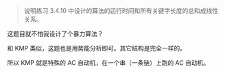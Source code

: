 > 说明练习 3.4.10 中设计的算法的运行时间和所有关键字长度的总和成线性关系。

这题目就不怕我设计了个暴力算法？

和 KMP 类似，这题也是用势能分析即可。其它结构是完全一样的。

所以 KMP 就是特殊的 AC 自动机，在一个串（一条链）上跑的 AC 自动机。
